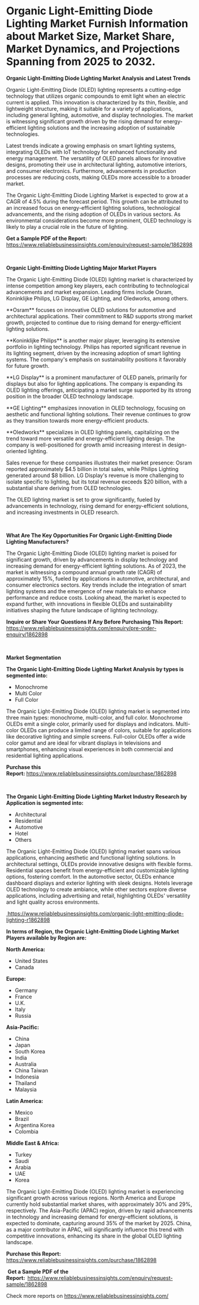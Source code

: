 <p><h1>Organic Light-Emitting Diode Lighting Market Furnish Information about Market Size, Market Share, Market Dynamics, and Projections Spanning from 2025 to 2032.</h1></p><p><strong>Organic Light-Emitting Diode Lighting Market Analysis and Latest Trends</strong></p>
<p><p>Organic Light-Emitting Diode (OLED) lighting represents a cutting-edge technology that utilizes organic compounds to emit light when an electric current is applied. This innovation is characterized by its thin, flexible, and lightweight structure, making it suitable for a variety of applications, including general lighting, automotive, and display technologies. The market is witnessing significant growth driven by the rising demand for energy-efficient lighting solutions and the increasing adoption of sustainable technologies.</p><p>Latest trends indicate a growing emphasis on smart lighting systems, integrating OLEDs with IoT technology for enhanced functionality and energy management. The versatility of OLED panels allows for innovative designs, promoting their use in architectural lighting, automotive interiors, and consumer electronics. Furthermore, advancements in production processes are reducing costs, making OLEDs more accessible to a broader market.</p><p>The Organic Light-Emitting Diode Lighting Market is expected to grow at a CAGR of 4.5% during the forecast period. This growth can be attributed to an increased focus on energy-efficient lighting solutions, technological advancements, and the rising adoption of OLEDs in various sectors. As environmental considerations become more prominent, OLED technology is likely to play a crucial role in the future of lighting.</p></p>
<p><strong>Get a Sample PDF of the Report:&nbsp;</strong> <a href="https://www.reliablebusinessinsights.com/enquiry/request-sample/1862898?utm_campaign=2215&utm_medium=2&utm_source=Github&utm_content=ia&utm_term=11032025&utm_id=organic-light-emitting-diode-lighting">https://www.reliablebusinessinsights.com/enquiry/request-sample/1862898</a></p>
<p>&nbsp;</p>
<p><strong>Organic Light-Emitting Diode Lighting Major Market Players</strong></p>
<p><p>The Organic Light-Emitting Diode (OLED) lighting market is characterized by intense competition among key players, each contributing to technological advancements and market expansion. Leading firms include Osram, Koninklijke Philips, LG Display, GE Lighting, and Oledworks, among others.</p><p>**Osram** focuses on innovative OLED solutions for automotive and architectural applications. Their commitment to R&D supports strong market growth, projected to continue due to rising demand for energy-efficient lighting solutions. </p><p>**Koninklijke Philips** is another major player, leveraging its extensive portfolio in lighting technology. Philips has reported significant revenue in its lighting segment, driven by the increasing adoption of smart lighting systems. The company's emphasis on sustainability positions it favorably for future growth.</p><p>**LG Display** is a prominent manufacturer of OLED panels, primarily for displays but also for lighting applications. The company is expanding its OLED lighting offerings, anticipating a market surge supported by its strong position in the broader OLED technology landscape. </p><p>**GE Lighting** emphasizes innovation in OLED technology, focusing on aesthetic and functional lighting solutions. Their revenue continues to grow as they transition towards more energy-efficient products.</p><p>**Oledworks** specializes in OLED lighting panels, capitalizing on the trend toward more versatile and energy-efficient lighting design. The company is well-positioned for growth amid increasing interest in design-oriented lighting.</p><p>Sales revenue for these companies illustrates their market presence: Osram reported approximately $4.5 billion in total sales, while Philips Lighting generated around $8 billion. LG Display's revenue is more challenging to isolate specific to lighting, but its total revenue exceeds $20 billion, with a substantial share deriving from OLED technologies.</p><p>The OLED lighting market is set to grow significantly, fueled by advancements in technology, rising demand for energy-efficient solutions, and increasing investments in OLED research.</p></p>
<p>&nbsp;</p>
<p><strong>What Are The Key Opportunities For Organic Light-Emitting Diode Lighting Manufacturers?</strong></p>
<p><p>The Organic Light-Emitting Diode (OLED) lighting market is poised for significant growth, driven by advancements in display technology and increasing demand for energy-efficient lighting solutions. As of 2023, the market is witnessing a compound annual growth rate (CAGR) of approximately 15%, fueled by applications in automotive, architectural, and consumer electronics sectors. Key trends include the integration of smart lighting systems and the emergence of new materials to enhance performance and reduce costs. Looking ahead, the market is expected to expand further, with innovations in flexible OLEDs and sustainability initiatives shaping the future landscape of lighting technology.</p></p>
<p><strong>Inquire or Share Your Questions If Any Before Purchasing This Report:</strong> <a href="https://www.reliablebusinessinsights.com/enquiry/pre-order-enquiry/1862898?utm_campaign=2215&utm_medium=2&utm_source=Github&utm_content=ia&utm_term=11032025&utm_id=organic-light-emitting-diode-lighting">https://www.reliablebusinessinsights.com/enquiry/pre-order-enquiry/1862898</a></p>
<p>&nbsp;</p>
<p><strong>Market Segmentation</strong></p>
<p><strong>The Organic Light-Emitting Diode Lighting Market Analysis by types is segmented into:</strong></p>
<p><ul><li>Monochrome</li><li>Multi Color</li><li>Full Color</li></ul></p>
<p><p>The Organic Light-Emitting Diode (OLED) lighting market is segmented into three main types: monochrome, multi-color, and full color. Monochrome OLEDs emit a single color, primarily used for displays and indicators. Multi-color OLEDs can produce a limited range of colors, suitable for applications like decorative lighting and simple screens. Full-color OLEDs offer a wide color gamut and are ideal for vibrant displays in televisions and smartphones, enhancing visual experiences in both commercial and residential lighting applications.</p></p>
<p><strong>Purchase this Report:&nbsp;</strong><a href="https://www.reliablebusinessinsights.com/purchase/1862898?utm_campaign=2215&utm_medium=2&utm_source=Github&utm_content=ia&utm_term=11032025&utm_id=organic-light-emitting-diode-lighting">https://www.reliablebusinessinsights.com/purchase/1862898</a></p>
<p>&nbsp;</p>
<p><strong>The Organic Light-Emitting Diode Lighting Market Industry Research by Application is segmented into:</strong></p>
<p><ul><li>Architectural</li><li>Residential</li><li>Automotive</li><li>Hotel</li><li>Others</li></ul></p>
<p><p>The Organic Light-Emitting Diode (OLED) lighting market spans various applications, enhancing aesthetic and functional lighting solutions. In architectural settings, OLEDs provide innovative designs with flexible forms. Residential spaces benefit from energy-efficient and customizable lighting options, fostering comfort. In the automotive sector, OLEDs enhance dashboard displays and exterior lighting with sleek designs. Hotels leverage OLED technology to create ambiance, while other sectors explore diverse applications, including advertising and retail, highlighting OLEDs' versatility and light quality across environments.</p></p>
<p><a href="https://www.reliablebusinessinsights.com/organic-light-emitting-diode-lighting-r1862898?utm_campaign=2215&utm_medium=2&utm_source=Github&utm_content=ia&utm_term=11032025&utm_id=organic-light-emitting-diode-lighting">&nbsp;https://www.reliablebusinessinsights.com/organic-light-emitting-diode-lighting-r1862898</a></p>
<p><strong>In terms of Region, the Organic Light-Emitting Diode Lighting Market Players available by Region are:</strong></p>
<p>
    <p> <strong> North America: </strong>
        <ul>
            <li>United States</li>
            <li>Canada</li>
        </ul>
        </p> 
    <p> <strong> Europe: </strong>
        <ul>
            <li>Germany</li>
            <li>France</li>
            <li>U.K.</li>
            <li>Italy</li>
            <li>Russia</li>
        </ul>
        </p> 
    <p> <strong> Asia-Pacific: </strong>
        <ul>
            <li>China</li>
            <li>Japan</li>
            <li>South Korea</li>
            <li>India</li>
            <li>Australia</li>
            <li>China Taiwan</li>
            <li>Indonesia</li>
            <li>Thailand</li>
            <li>Malaysia</li>
        </ul>
        </p> 
    <p> <strong> Latin America: </strong>
        <ul>
            <li>Mexico</li>
            <li>Brazil</li>
            <li>Argentina Korea</li>
            <li>Colombia</li>
        </ul>
        </p> 
    <p> <strong> Middle East & Africa: </strong>
        <ul>
            <li>Turkey</li>
            <li>Saudi</li>
            <li>Arabia</li>
            <li>UAE</li>
            <li>Korea</li>
        </ul>
    </p>
    </p>
<p><p>The Organic Light-Emitting Diode (OLED) lighting market is experiencing significant growth across various regions. North America and Europe currently hold substantial market shares, with approximately 30% and 29%, respectively. The Asia-Pacific (APAC) region, driven by rapid advancements in technology and increasing demand for energy-efficient solutions, is expected to dominate, capturing around 35% of the market by 2025. China, as a major contributor in APAC, will significantly influence this trend with competitive innovations, enhancing its share in the global OLED lighting landscape.</p></p>
<p><strong>Purchase this Report: </strong><a href="https://www.reliablebusinessinsights.com/purchase/1862898?utm_campaign=2215&utm_medium=2&utm_source=Github&utm_content=ia&utm_term=11032025&utm_id=organic-light-emitting-diode-lighting">https://www.reliablebusinessinsights.com/purchase/1862898</a></p>
<p>&nbsp;<strong>Get a Sample PDF of the Report:&nbsp;&nbsp;</strong><a href="https://www.reliablebusinessinsights.com/enquiry/request-sample/1862898?utm_campaign=2215&utm_medium=2&utm_source=Github&utm_content=ia&utm_term=11032025&utm_id=organic-light-emitting-diode-lighting">https://www.reliablebusinessinsights.com/enquiry/request-sample/1862898</a></p>
<p><strong></strong></p>
<p>Check more reports on <a href="https://www.reliablebusinessinsights.com/?utm_campaign=2215&utm_medium=2&utm_source=Github&utm_content=ia&utm_term=11032025&utm_id=organic-light-emitting-diode-lighting">https://www.reliablebusinessinsights.com/</a></p>